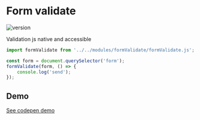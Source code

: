 
# Form validate

![version](https://img.shields.io/github/manifest-json/v/Natjo/formValidate)

Validation js native and accessible

```javascript
import formValidate from '../../modules/formValidate/formValidate.js';

const form = document.querySelector('form');
formValidate(form, () => {
    console.log('send');
});

```

## Demo
[See codepen demo](https://codepen.io/natjo/pen/NmMzNd?editors=0011)



